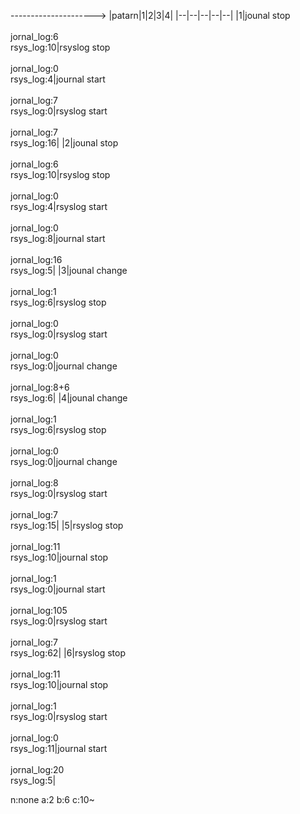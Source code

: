 --------------------->
|patarn|1|2|3|4|
|--|--|--|--|--|
|1|jounal stop<br><br>jornal_log:6<br>rsys_log:10|rsyslog stop<br><br>jornal_log:0<br>rsys_log:4|journal start<br><br>jornal_log:7<br>rsys_log:0|rsyslog start<br><br>jornal_log:7<br>rsys_log:16|
|2|jounal stop<br><br>jornal_log:6<br>rsys_log:10|rsyslog stop<br><br>jornal_log:0<br>rsys_log:4|rsyslog start<br><br>jornal_log:0<br>rsys_log:8|journal start<br><br>jornal_log:16<br>rsys_log:5|
|3|jounal change<br><br>jornal_log:1<br>rsys_log:6|rsyslog stop<br><br>jornal_log:0<br>rsys_log:0|rsyslog start<br><br>jornal_log:0<br>rsys_log:0|journal change<br><br>jornal_log:8+6<br>rsys_log:6|
|4|jounal change<br><br>jornal_log:1<br>rsys_log:6|rsyslog stop<br><br>jornal_log:0<br>rsys_log:0|journal change<br><br>jornal_log:8<br>rsys_log:0|rsyslog start<br><br>jornal_log:7<br>rsys_log:15|
|5|rsyslog stop<br><br>jornal_log:11<br>rsys_log:10|journal stop<br><br>jornal_log:1<br>rsys_log:0|journal start<br><br>jornal_log:105<br>rsys_log:0|rsyslog start<br><br>jornal_log:7<br>rsys_log:62|
|6|rsyslog stop<br><br>jornal_log:11<br>rsys_log:10|journal stop<br><br>jornal_log:1<br>rsys_log:0|rsyslog start<br><br>jornal_log:0<br>rsys_log:11|journal start<br><br>jornal_log:20<br>rsys_log:5|










n:none a:2 b:6 c:10~
